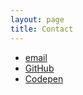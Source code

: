 ```yaml
---
layout: page
title: Contact
---
```


- [email](mailto:monorhapsody@gmail.com)
- [GitHub](https://www.github.com/Yumichen)
- [Codepen](https://codepen.io/Yumichen)